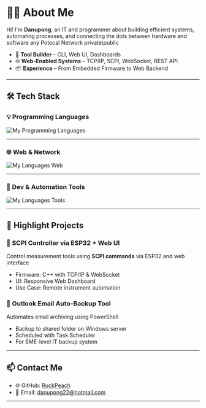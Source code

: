 


# 👨‍💻 About Me
Hi! I'm **Danupong**, an IT and programmer  about building efficient systems, automating processes, and connecting the dots between hardware and software any Potocal Network private\public

- 🧰 **Tool Builder** – CLI, Web UI, Dashboards
- 🌐 **Web-Enabled Systems** – TCP/IP, SCPI, WebSocket, REST API
- 📦 **Experience** – From Embedded Firmware to Web Backend

---

## 🛠️ Tech Stack

### 💡 Programming Languages  

![My Programming Languages](https://skillicons.dev/icons?i=python,c,cpp,cs&theme=dark&perline=15)


---

### 🌐 Web & Network  
![My Languages Web](https://skillicons.dev/icons?i=html,css,javascript&theme=dark&perline=15)

---


### 🧰 Dev & Automation Tools  
![My Languages Tools](https://skillicons.dev/icons?i=arduino,visualstudio,vscode&theme=dark&perline=15)

---





## 🚀 Highlight Projects

### 🧪 SCPI Controller via ESP32 + Web UI  
Control measurement tools using **SCPI commands** via ESP32 and web interface  
- Firmware: C++ with TCP/IP & WebSocket  
- UI: Responsive Web Dashboard  
- Use Case: Remote instrument automation

### 📂 Outlook Email Auto-Backup Tool  
Automates email archiving using PowerShell  
- Backup to shared folder on Windows server  
- Scheduled with Task Scheduler  
- For SME-level IT backup system


---

## 📫 Contact Me

- 🌐 GitHub: [RuckPeach](https://github.com/RuckPeach)
- 📧 Email: danupong22@hotmail.com

---
